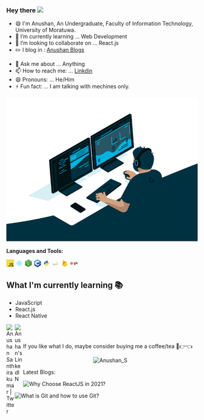 ### Hey there <img src="https://media.giphy.com/media/hvRJCLFzcasrR4ia7z/giphy.gif" width="25px">



<!--Here are some ideas to get you started:-->
- 😄 I'm Anushan, An Undergraduate, Faculty of Information Technology, University of Moratuwa.
- 🌱 I’m currently learning ... Web Development
- 👯 I’m looking to collaborate on ... React.js
- :pencil2:  I blog in : [Anushan Blogs](https://medium.com/@anushan1508)
<!--- 🤔 I’m looking for help with ... -->
- 💬 Ask me about ... Anything
- 📫 How to reach me: ... [Linkdin](https://www.linkedin.com/in/anushan-s/)
- 😄 Pronouns: ... He/Him
- ⚡ Fun fact: ... I am talking with mechines only.

<img src="code.gif">

**Languages and Tools:**  

<code><img height="20" src="https://raw.githubusercontent.com/github/explore/80688e429a7d4ef2fca1e82350fe8e3517d3494d/topics/javascript/javascript.png"></code>
<code><img height="20" src="https://raw.githubusercontent.com/github/explore/80688e429a7d4ef2fca1e82350fe8e3517d3494d/topics/react/react.png"></code>
<code><img height="20" src="https://raw.githubusercontent.com/github/explore/80688e429a7d4ef2fca1e82350fe8e3517d3494d/topics/nodejs/nodejs.png"></code>
<code><img height="20" src="https://raw.githubusercontent.com/github/explore/80688e429a7d4ef2fca1e82350fe8e3517d3494d/topics/cpp/cpp.png"></code>
<code><img height="20" src="https://raw.githubusercontent.com/github/explore/80688e429a7d4ef2fca1e82350fe8e3517d3494d/topics/python/python.png"></code>
<code><img height="20" src="https://raw.githubusercontent.com/github/explore/80688e429a7d4ef2fca1e82350fe8e3517d3494d/topics/mysql/mysql.png"></code>
<code><img height="20" src="https://raw.githubusercontent.com/github/explore/80688e429a7d4ef2fca1e82350fe8e3517d3494d/topics/firebase/firebase.png"></code>
<code><img height="20" src="https://raw.githubusercontent.com/github/explore/80688e429a7d4ef2fca1e82350fe8e3517d3494d/topics/git/git.png"></code>

## What I'm currently learning 📚

- JavaScript
- React.js
- React Native


<a href="https://twitter.com/Anushan1508">
  <img align="left" alt="Anushan Santhirakumar | Twitter" width="22px" src="https://raw.githubusercontent.com/peterthehan/peterthehan/master/assets/twitter.svg" />
</a>
<a href="https://www.linkedin.com/in/anushan-s/">
  <img align="left" alt="Anushan's LinkedIN" width="22px" src="https://raw.githubusercontent.com/peterthehan/peterthehan/master/assets/linkedin.svg" />
</a>
<br><br>

If you like what I do, maybe consider buying me a coffee/tea 🥺👉👈



<p align="center"> <img src="https://github-readme-stats.vercel.app/api?username=anushan1508&show_icons=true&theme=gotham" alt="Anushan_S" />

Latest Blogs:

![Why Choose ReactJS in 2021?](https://anushan1508.medium.com/why-choose-reactjs-in-2021-9756f4109b0a)

![What is Git and how to use Git?](https://anushan1508.medium.com/what-is-git-and-how-to-use-it-afd313d0883c)
